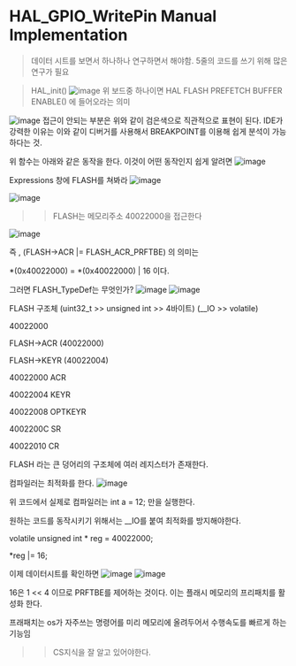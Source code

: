 # HAL_GPIO_WritePin Manual Implementation 

> 데이터 시트를 보면서 하나하나 연구하면서 해야함.
5줄의 코드를 쓰기 위해 많은 연구가 필요

> HAL_init()
![image](https://github.com/user-attachments/assets/25d3af63-2e58-441e-807c-96ea5d2d5504)
위 보드중 하나이면 HAL FLASH PREFETCH BUFFER ENABLE() 에 들어오라는 의미

![image](https://github.com/user-attachments/assets/cc390b30-e6d6-4ef3-b731-8a15c0dc4e75)
접근이 안되는 부분은 위와 같이 검은색으로 직관적으로 표현이 된다.
IDE가 강력한 이유는 이와 같이 디버거를 사용해서 BREAKPOINT를 이용해 쉽게 분석이 가능하다는 것.

위 함수는 아래와 같은 동작을 한다. 이것이 어떤 동작인지 쉽게 알려면
![image](https://github.com/user-attachments/assets/acb607d1-59e0-4dee-890e-79471bb40856)

Expressions 창에 FLASH를 쳐봐라
![image](https://github.com/user-attachments/assets/26e47ef6-884f-4853-aaf6-8776ffed7df4)

![image](https://github.com/user-attachments/assets/b39e841f-7c5a-47d5-b454-d2f1eb18406c)
>> FLASH는 메모리주소 40022000을 접근한다

![image](https://github.com/user-attachments/assets/4a997c84-dd14-479c-9ff9-7153667d0ba0)

즉 , (FLASH->ACR |= FLASH_ACR_PRFTBE) 의 의미는

*(0x40022000) = *(0x40022000) | 16 이다.

그러면 FLASH_TypeDef는 무엇인가?
![image](https://github.com/user-attachments/assets/3e8751ab-e99c-4b57-9bb0-db1daf694cde)
![image](https://github.com/user-attachments/assets/0640fb9b-a470-478b-82ef-98ec74f93d05)

FLASH 구조체 (uint32_t >> unsigned int >> 4바이트) (__IO >> volatile)

40022000

FLASH→ACR (40022000)

FLASH→KEYR (40022004)

40022000 ACR

40022004 KEYR

40022008 OPTKEYR

4002200C SR

40022010 CR

FLASH 라는 큰 덩어리의 구조체에 여러 레지스터가 존재한다. 

컴파일러는 최적화를 한다.
![image](https://github.com/user-attachments/assets/018aa9f5-d0c9-488a-b53f-d419834e1f82)

위 코드에서 실제로 컴파일러는 int a = 12; 만을 실행한다.

원하는 코드를 동작시키기 위해서는 __IO를 붙여 최적화를 방지해야한다.

volatile unsigned int * reg = 40022000;

*reg |= 16;

이제 데이터시트를 확인하면
![image](https://github.com/user-attachments/assets/5cce8b11-26c5-4d69-b80b-ba089d18cf5a)
![image](https://github.com/user-attachments/assets/80600ab7-4ed1-4db5-92c0-6f37e8670ec4)

16은 1 << 4 이므로 PRFTBE를 제어하는 것이다. 이는 플래시 메모리의 프리패치를 활성화 한다.

 프래패치는 os가 자주쓰는 명령어를 미리 메모리에 올려두어서 수행속도를 빠르게 하는 기능임
 >> CS지식을 잘 알고 있어야한다.
